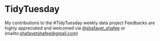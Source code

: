 # TidyTuesday
My contributions to the #TidyTuesday weekly data project
Feedbacks are highly appreciated and welcomed via [@shafayet_shafee](https://twitter.com/shafayet_shafee) or (mailto:shafayetshafee@gmail.com)

